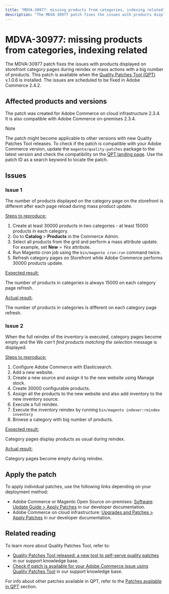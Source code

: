 ```yaml
---
title: "MDVA-30977: missing products from categories, indexing related"
description: "The MDVA-30977 patch fixes the issues with products displayed on storefront category pages during reindex or mass actions with a big number of products. This patch is available when the [Quality Patches Tool (QPT)](https://support.magento.com/hc/en-us/articles/360047139492) v.1.0.6 is installed. The issues are scheduled to be fixed in Adobe Commerce 2.4.2."
---
```


# MDVA-30977: missing products from categories, indexing related

The MDVA-30977 patch fixes the issues with products displayed on storefront category pages during reindex or mass actions with a big number of products. This patch is available when the [Quality Patches Tool (QPT)](https://support.magento.com/hc/en-us/articles/360047139492) v.1.0.6 is installed. The issues are scheduled to be fixed in Adobe Commerce 2.4.2.

## Affected products and versions

The patch was created for Adobe Commerce on cloud infrastructure 2.3.4. It is also compatible with Adobe Commerce on-premises 2.3.4.

>[!NOTE]
>
>The patch might become applicable to other versions with new Quality Patches Tool releases. To check if the patch is compatible with your Adobe Commerce version, update the `magento/quality-patches` package to the latest version and check the compatibility on the [QPT landing page](https://devdocs.magento.com/quality-patches/tool.html#patch-grid). Use the patch ID as a search keyword to locate the patch.

## Issues

### Issue 1

The number of products displayed on the category page on the storefront is different after each page reload during mass product update.

<u>Steps to reproduce:</u>

1. Create at least 30000 products in two categories - at least 15000 products in each category.
1. Go to **Catalog** > **Products** in the Commerce Admin.
1. Select all products from the grid and perform a mass attribute update. For example, set **New** = *Yes* attribute.
1. Run Magento cron job using the `bin/magento cron:run` command twice.
1. Refresh category pages on Storefront while Adobe Commerce performs 30000 products update.

<u>Expected result:</u>

The number of products in categories is always 15000 on each category page refresh.

<u>Actual result:</u>

The number of products in categories is different on each category page refresh.

### Issue 2

When the full reindex of the inventory is executed, category pages become empty and the *We can't find products matching the selection* message is displayed.

<u>Steps to reproduce:</u>

1. Configure Adobe Commerce with Elasticsearch.
1. Add a new website.
1. Create a new source and assign it to the new website using Manage stock.
1. Create 30000 configurable products.
1. Assign all the products to the new website and also add inventory to the new inventory source.
1. Execute a full reindex.
1. Execute the inventory reindex by running `bin/magento indexer:reindex inventory`
1. Browse a category with big number of products.

<u>Expected result:</u>

Category pages display products as usual during reindex.

<u>Actual result:</u>

Category pages become empty during reindex.

## Apply the patch

To apply individual patches, use the following links depending on your deployment method:

* Adobe Commerce or Magento Open Source on-premises: [Software Update Guide > Apply Patches](https://devdocs.magento.com/guides/v2.4/comp-mgr/patching/mqp.html) in our developer documentation.
* Adobe Commerce on cloud infrastructure: [Upgrades and Patches > Apply Patches](https://devdocs.magento.com/cloud/project/project-patch.html) in our developer documentation.

## Related reading

To learn more about Quality Patches Tool, refer to:

* [Quality Patches Tool released: a new tool to self-serve quality patches](https://support.magento.com/hc/en-us/articles/360047139492) in our support knowledge base.
* [Check if patch is available for your Adobe Commerce issue using Quality Patches Tool](https://support.magento.com/hc/en-us/articles/360047125252) in our support knowledge base.

For info about other patches available in QPT, refer to the [Patches available in QPT](https://support.magento.com/hc/en-us/sections/360010506631-Patches-available-in-MQP-tool-) section.